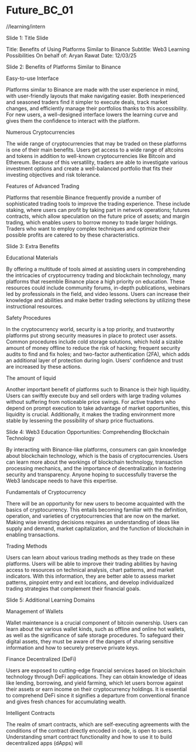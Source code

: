 # Future_BC_01
//learning/intern

Slide 1: Title Slide

 Title: Benefits of Using Platforms Similar to Binance
 Subtitle: Web3 Learning Possibilities
 On behalf of: Aryan Rawat
 Date: 12/03/25
 
 Slide 2: Benefits of Platforms Similar to Binance

 Easy-to-use Interface

 Platforms similar to Binance are made with the user experience in mind, with user-friendly layouts that make navigating easier.  Both inexperienced and seasoned traders find it simpler to execute deals, track market changes, and efficiently manage their portfolios thanks to this accessibility.  For new users, a well-designed interface lowers the learning curve and gives them the confidence to interact with the platform.

 Numerous Cryptocurrencies

 The wide range of cryptocurrencies that may be traded on these platforms is one of their main benefits.  Users get access to a wide range of altcoins and tokens in addition to well-known cryptocurrencies like Bitcoin and Ethereum.  Because of this versatility, traders are able to investigate various investment options and create a well-balanced portfolio that fits their investing objectives and risk tolerance.
 
 Features of Advanced Trading

 Platforms that resemble Binance frequently provide a number of sophisticated trading tools to improve the trading experience.  These include staking, where users can profit by taking part in network operations; futures contracts, which allow speculation on the future price of assets; and margin trading, which enables users to borrow money to trade larger holdings.  Traders who want to employ complex techniques and optimize their possible profits are catered to by these characteristics.

 
 Slide 3: Extra Benefits  
 
 Educational Materials

 By offering a multitude of tools aimed at assisting users in comprehending the intricacies of cryptocurrency trading and blockchain technology, many platforms that resemble Binance place a high priority on education.  These resources could include community forums, in-depth publications, webinars led by professionals in the field, and video lessons.  Users can increase their knowledge and abilities and make better trading selections by utilizing these instructional resources.

 Safety Procedures

 In the cryptocurrency world, security is a top priority, and trustworthy platforms put strong security measures in place to protect user assets.  Common procedures include cold storage solutions, which hold a sizable amount of money offline to reduce the risk of hacking; frequent security audits to find and fix holes; and two-factor authentication (2FA), which adds an additional layer of protection during login.  Users' confidence and trust are increased by these actions.

 The amount of liquid

 Another important benefit of platforms such to Binance is their high liquidity.  Users can swiftly execute buy and sell orders with large trading volumes without suffering from noticeable price swings.  For active traders who depend on prompt execution to take advantage of market opportunities, this liquidity is crucial.  Additionally, it makes the trading environment more stable by lessening the possibility of sharp price fluctuations.
 
 Slide 4: Web3 Education Opportunities: Comprehending Blockchain Technology

 By interacting with Binance-like platforms, consumers can gain knowledge about blockchain technology, which is the basis of cryptocurrencies.  Users can learn more about the workings of blockchain technology, transaction processing mechanics, and the importance of decentralization in fostering security and transparency.  Anyone hoping to successfully traverse the Web3 landscape needs to have this expertise.

 Fundamentals of Cryptocurrency

 There will be an opportunity for new users to become acquainted with the basics of cryptocurrency.  This entails becoming familiar with the definition, operation, and varieties of cryptocurrencies that are now on the market.  Making wise investing decisions requires an understanding of ideas like supply and demand, market capitalization, and the function of blockchain in enabling transactions.
 
 
 Trading Methods

 Users can learn about various trading methods as they trade on these platforms.  Users will be able to improve their trading abilities by having access to resources on technical analysis, chart patterns, and market indicators.  With this information, they are better able to assess market patterns, pinpoint entry and exit locations, and develop individualized trading strategies that complement their financial goals.

 
 Slide 5: Additional Learning Domains

 Management of Wallets

 Wallet maintenance is a crucial component of bitcoin ownership.  Users can learn about the various wallet kinds, such as offline and online hot wallets, as well as the significance of safe storage procedures.  To safeguard their digital assets, they must be aware of the dangers of sharing sensitive information and how to securely preserve private keys.

 Finance Decentralized (DeFi)

 Users are exposed to cutting-edge financial services based on blockchain technology through DeFi applications.  They can obtain knowledge of ideas like lending, borrowing, and yield farming, which let users borrow against their assets or earn income on their cryptocurrency holdings.  It is essential to comprehend DeFi since it signifies a departure from conventional finance and gives fresh chances for accumulating wealth.
 
 Intelligent Contracts

 The realm of smart contracts, which are self-executing agreements with the conditions of the contract directly encoded in code, is open to users.  Understanding smart contract functionality and how to use it to build decentralized apps (dApps) will
